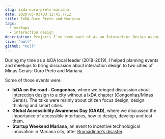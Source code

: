```yaml
---
slug: ixda-ouro-preto-mariana
date: 2020-05-03T03:12:41.771Z
title: IxDA Ouro Preto and Mariana
tags:
  - meetups
  - interaction design
description: Projects I've been part of as an Interaction Design Association local leader
live: "null"
github: "null"
---
```

During my time as a IxDA local leader (2018-2019), I helped planning events and meetups to bring discussion about interaction design to two cities of Minas Gerais: Ouro Preto and Mariana.

Some of those events were: 

* <strong>IxDA on the road - Congonhas</strong>, where we bringed discussion about interection design to a city without a IxDA chapter (Congonhas/Minas Gerais). The talks were mainly about citizen focus design, design thinking and smart cities. 
* <strong>Global Accessibility Awareness Day (GAAD)</strong>, where we discussed the importance of accessible interfaces, how to design, develop and test them.
* <strong>Startup Weekend Mariana</strong>, an event to incentive technological innovation in Mariana city, after [Brumadinho's disaster](https://www.bbc.com/news/world-latin-america-51220373).